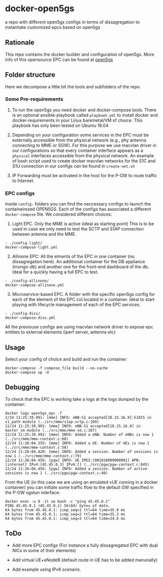 # docker-open5gs

a repo with different open5gs configs in terms of dissagregation to instantiate customized epcs based on open5gs

## Rationale

This repo contains the docker builder and configuration of open5gs. More info of this opensource EPC can be found at [open5gs](https://open5gs.org)


## Folder structure

Here we decompose a little bit the tools and subfolders of the repo.

### Some Pre-requirements

1. To run the open5gs you need docker and docker-compose tools. There is an optional ansible-playbook called `playbook.yml` to install docker and docker-requirements in your Linux baremetal/VM of choice. This playbook has only been tested on Ubuntu 18.04

2. Depending on your configuration some services in the EPC must be externally accessible from the physical network (e.g., phy antenna connecting to MME or SGW). For this purpose we use macvlan driver in our configurations so that every container interface appears as a `physical` interfaces accessible from the physical network. An example of bash script used to create docker macvlan networks for the S1C and S1U connection in our configs can be found in `create-net.sh`

3. IP Forwarding must be activated in the host for the P-GW to route traffic to Internet.

### EPC configs

Inside `config-` folders you can find the neccessary configs to launch the containeirezed OPEN5GS.
Each of the configs has associated a different `docker-compose` file. We considered different choices:

1.  Light EPC. Only the MME is active (ideal as starting point) This is to be used in case we only need to test the SCTP and S1AP connection between antenna and the MME.

```
- ./config-light/
docker-compose-light.yml
```

2. Allinone EPC: All the elments of the EPC in one container (no dissagregation here). An additional container for the DB appliance (mongo-db) and another one for the front-end dashboard of the db. Ideal for a quickly having a full EPC to test. 

```
- ./config-allinone/
docker-compose-allinone.yml
```


3. Microservice-based EPC. A folder with the specific open5gs config for each of the element of the EPC col.located in a container. Ideal to start playing with lifecycle management of each of the EPC services.

```
- ./config-diss/
docker-compose-diss.yml
```


All the previouse configs are using macvlan network driver to expose epc entities to external elements (iperf server, antenna etc)

## Usage

Select your config of choice and build and run the container:

```
docker-compose -f compose_file build --no-cache
docker-compose up -d
```

## Debugging

To check that the EPC is working take a logs at the logs dumped by the container:

```
docker logs open5gs_epc -f
2/24 11:25:39.991: [mme] INFO: eNB-S1 accepted[10.15.16.9]:51015 in s1_path module (../src/mme/s1ap-sctp.c:109)
12/24 11:25:39.991: [mme] INFO: eNB-S1 accepted[10.15.16.9] in master_sm module (../src/mme/mme-sm.c:167)
12/24 11:25:39.992: [mme] INFO: Added a eNB. Number of eNBs is now 1 (../src/mme/mme-context.c:68)
12/24 11:26:04.355: [mme] INFO: Added a UE. Number of UEs is now 1 (../src/mme/mme-context.c:58)
12/24 11:26:04.420: [mme] INFO: Added a session. Number of sessions is now 1 (../src/mme/mme-context.c:79)
12/24 11:26:04.456: [pgw] INFO: UE IMSI:[001010000000001] APN:[internet] IPv4:[45.45.0.3] IPv6:[] (../src/pgw/pgw-context.c:845)
12/24 11:26:04.456: [pgw] INFO: Added a session. Number of active sessions is now 1 (../src/pgw/pgw-context.c:40)
```

From the UE (in this case we are using an emulated vUE running in a docker container) you can initiate some traffic flow to the default GW specified in the P-GW ogstun interface:

```
docker exec -u 0 -it ue bash -c "ping 45.45.0.1"
PING 45.45.0.1 (45.45.0.1) 56(84) bytes of data.
64 bytes from 45.45.0.1: icmp_seq=1 ttl=64 time=35.8 ms
64 bytes from 45.45.0.1: icmp_seq=2 ttl=64 time=35.2 ms
64 bytes from 45.45.0.1: icmp_seq=3 ttl=64 time=34.6 ms
```


## ToDo

- Add more EPC configs (For instance a fully dissagregated EPC with dual NICs in some of their elements) 

- Add virtual UE+eNodeB (default route in UE has to be added manunally)

- Add example using IPv6 scenario.
